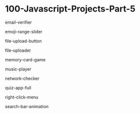 # 100-Javascript-Projects-Part-5

email-verifier

emoji-range-slider

file-upload-button

file-uploader

memory-card-game

music-player

network-checker

quiz-app-full

right-click-menu

search-bar-animation
